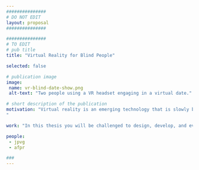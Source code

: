 ```yaml
---
###############
# DO NOT EDIT
layout: proposal
###############

###############
# TO EDIT
# pub title
title: "Virtual Reality for Blind People"

selected: false

# publication image
image:
 name: vr-blind-date-show.png
 alt-text: "Two people using a VR headset engaging in a virtual date." # provide a short description for the image #a11y

# short description of the publication
motivation: "Virtual reality is an emerging technology that is slowly becoming available to the masses at affordable prices. VR is currently used in a variety of contexts: gaming, education, shopping, social spaces, employee training, to name a few. As with any emerging technology, it is fundamental we ensure its accessibility among people with different abilities. One of the major challenges blind people face in virtual environments is to navigate/move in the virtual space. While prior work has focused on mimicking real-world techniques, such as a virtual white cane (due to user familiarity), in virtual reality there are many locomotion techniques that vary greatly from application to application (e.g. free teleportation, walk in place, analog stick, directional dashes, waypoint navigation). In addition, blind users in virtual environments will not have the same restrictions as in the real world, nor the restrictions sighted people have due to a lack VR sickness (similar to motion sickness due to visual stimuli). We argue that this combination provides an opportunity to explore novel/fantastical mobility methods that are not possible otherwise.
"

work: "In this thesis you will be challenged to design, develop, and evaluate novel navigation techniques in VR for blind people. You will conduct user studies early on to engage participants in co-design sessions ensuring user engagement and representation. This work will conclude with a user study evaluating the developed set of navigation techniques."

people:
 - jpvg
 - afpr

###
---
```

